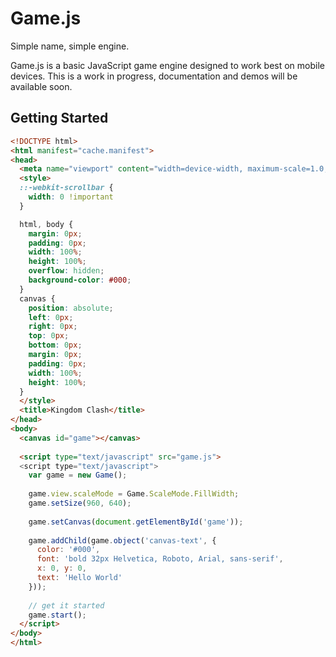 # Game.js

Simple name, simple engine.

Game.js is a basic JavaScript game engine designed to work best on mobile devices. This is a work in progress, documentation and demos will be available soon.

## Getting Started

```html
<!DOCTYPE html>
<html manifest="cache.manifest">
<head>
  <meta name="viewport" content="width=device-width, maximum-scale=1.0, user-scalable=no">
  <style>
  ::-webkit-scrollbar {
    width: 0 !important
  }

  html, body {
    margin: 0px;
    padding: 0px;
    width: 100%;
    height: 100%;
    overflow: hidden;
    background-color: #000;
  }
  canvas {
    position: absolute;
    left: 0px;
    right: 0px;
    top: 0px;
    bottom: 0px;
    margin: 0px;
    padding: 0px;
    width: 100%;
    height: 100%;
  }
  </style>
  <title>Kingdom Clash</title>
</head>
<body>
  <canvas id="game"></canvas>
  
  <script type="text/javascript" src="game.js">
  <script type="text/javascript">
    var game = new Game();
    
    game.view.scaleMode = Game.ScaleMode.FillWidth;
    game.setSize(960, 640);
    
    game.setCanvas(document.getElementById('game'));
    
    game.addChild(game.object('canvas-text', {
      color: '#000',
      font: 'bold 32px Helvetica, Roboto, Arial, sans-serif',
      x: 0, y: 0,
      text: 'Hello World'
    }));
    
    // get it started
    game.start();
  </script>
</body>
</html>
```
